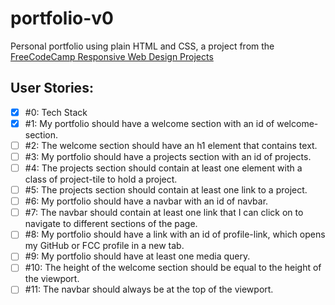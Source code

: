 # portfolio-v0

Personal portfolio using plain HTML and CSS, a project from the [FreeCodeCamp Responsive Web Design Projects](https://www.freecodecamp.org/learn/responsive-web-design/responsive-web-design-projects/build-a-personal-portfolio-webpage)

## User Stories:

- [x] #0: Tech Stack
- [x] #1: My portfolio should have a welcome section with an id of welcome-section.
- [ ] #2: The welcome section should have an h1 element that contains text.
- [ ] #3: My portfolio should have a projects section with an id of projects.
- [ ] #4: The projects section should contain at least one element with a class of project-tile to hold a project.
- [ ] #5: The projects section should contain at least one link to a project.
- [ ] #6: My portfolio should have a navbar with an id of navbar.
- [ ] #7: The navbar should contain at least one link that I can click on to navigate to different sections of the page.
- [ ] #8: My portfolio should have a link with an id of profile-link, which opens my GitHub or FCC profile in a new tab.
- [ ] #9: My portfolio should have at least one media query.
- [ ] #10: The height of the welcome section should be equal to the height of the viewport.
- [ ] #11: The navbar should always be at the top of the viewport.
